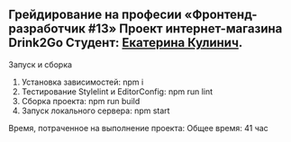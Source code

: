 Грейдирование на професии «Фронтенд-разработчик #13»
Проект интернет-магазина Drink2Go
Студент: [Екатерина Кулинич](https://up.htmlacademy.ru/adaptive/25/user/1472413).
---

Запуск и сборка
1. Установка зависимостей: npm i
2. Тестирование Stylelint и EditorConfig: npm run lint
3. Сборка проекта: npm run build
4. Запуск локального сервера: npm start

Время, потраченное на выполнение проекта:
Общее время: 41 час
